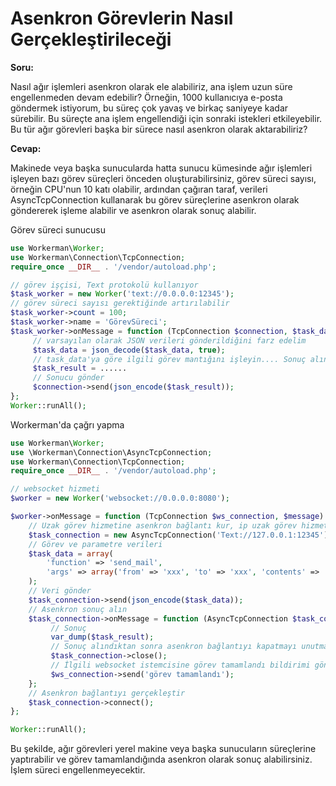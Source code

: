 # Asenkron Görevlerin Nasıl Gerçekleştirileceği

**Soru:**

Nasıl ağır işlemleri asenkron olarak ele alabiliriz, ana işlem uzun süre engellenmeden devam edebilir? Örneğin, 1000 kullanıcıya e-posta göndermek istiyorum, bu süreç çok yavaş ve birkaç saniyeye kadar sürebilir. Bu süreçte ana işlem engellendiği için sonraki istekleri etkileyebilir. Bu tür ağır görevleri başka bir sürece nasıl asenkron olarak aktarabiliriz?

**Cevap:**

Makinede veya başka sunucularda hatta sunucu kümesinde ağır işlemleri işleyen bazı görev süreçleri önceden oluşturabilirsiniz, görev süreci sayısı, örneğin CPU'nun 10 katı olabilir, ardından çağıran taraf, verileri AsyncTcpConnection kullanarak bu görev süreçlerine asenkron olarak göndererek işleme alabilir ve asenkron olarak sonuç alabilir.

Görev süreci sunucusu
```php
use Workerman\Worker;
use Workerman\Connection\TcpConnection;
require_once __DIR__ . '/vendor/autoload.php';

// görev işçisi, Text protokolü kullanıyor
$task_worker = new Worker('text://0.0.0.0:12345');
// görev süreci sayısı gerektiğinde artırılabilir
$task_worker->count = 100;
$task_worker->name = 'GörevSüreci';
$task_worker->onMessage = function (TcpConnection $connection, $task_data) {
     // varsayılan olarak JSON verileri gönderildiğini farz edelim
     $task_data = json_decode($task_data, true);
     // task_data'ya göre ilgili görev mantığını işleyin.... Sonuç alın, burada atlanıyor....
     $task_result = ......
     // Sonucu gönder
     $connection->send(json_encode($task_result));
};
Worker::runAll();
```

Workerman'da çağrı yapma

```php
use Workerman\Worker;
use \Workerman\Connection\AsyncTcpConnection;
use Workerman\Connection\TcpConnection;
require_once __DIR__ . '/vendor/autoload.php';

// websocket hizmeti
$worker = new Worker('websocket://0.0.0.0:8080');

$worker->onMessage = function (TcpConnection $ws_connection, $message) {
    // Uzak görev hizmetine asenkron bağlantı kur, ip uzak görev hizmetinin ip'sidir, eğer yerel ise 127.0.0.1, küme ise lvs'nin ip'si
    $task_connection = new AsyncTcpConnection('Text://127.0.0.1:12345');
    // Görev ve parametre verileri
    $task_data = array(
        'function' => 'send_mail',
        'args' => array('from' => 'xxx', 'to' => 'xxx', 'contents' => 'xxx'),
    );
    // Veri gönder
    $task_connection->send(json_encode($task_data));
    // Asenkron sonuç alın
    $task_connection->onMessage = function (AsyncTcpConnection $task_connection, $task_result) use ($ws_connection) {
         // Sonuç
         var_dump($task_result);
         // Sonuç alındıktan sonra asenkron bağlantıyı kapatmayı unutmayın
         $task_connection->close();
         // İlgili websocket istemcisine görev tamamlandı bildirimi gönder
         $ws_connection->send('görev tamamlandı');
    };
    // Asenkron bağlantıyı gerçekleştir
    $task_connection->connect();
};

Worker::runAll();
```

Bu şekilde, ağır görevleri yerel makine veya başka sunucuların süreçlerine yaptırabilir ve görev tamamlandığında asenkron olarak sonuç alabilirsiniz. İşlem süreci engellenmeyecektir.
